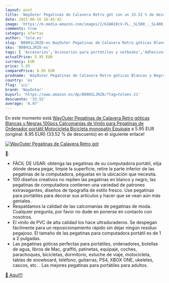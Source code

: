 ```yaml
---
layout: post
title: 'WayOuter Pegatinas de Calavera Retro gót con un 33.52 % de descuento'
date: 2021-06-16 16:45:42
image: 'https://m.media-amazon.com/images/I/61WA10cV-FL._SL500_._SL400_.jpg'
comments: true
category: ofertas
author: 'tole.es'
slug: 'B08H1LJRZ8-es WayOuter Pegatinas de Calavera Retro góticas Blancas y...'
sku: 'B08H1LJRZ8-es'
tags: [ 'Accesorios','Accesorios para portátiles y netbooks','Adhesivos para portátiles y netbooks','Informática','bicicleta','wayouter', ]
actualPrice: 5.95 EUR
currency: EUR
price: 5.95
comparePrice: 8.95 EUR
prodname: 'WayOuter Pegatinas de Calavera Retro góticas Blancas y Negras 100pcs Calcomanías de Vinilo para Pegatinas de Ordenador portátil  Motocicleta  Bicicleta  monopatín  Equipaje'
country: 'es'
flag: '🇪🇸'
brand: 'WayOuter'
buyurl: 'https://www.amazon.es/dp/B08H1LJRZ8/?tag=tolees-21'
descuento: '33.52'
average: '6.97'
---
```


En este momento está [WayOuter Pegatinas de Calavera Retro góticas Blancas y Negras 100pcs Calcomanías de Vinilo para Pegatinas de Ordenador portátil  Motocicleta  Bicicleta  monopatín  Equipaje](https://www.amazon.es/dp/B08H1LJRZ8/?tag=tolees-21) a 5.95 EUR (original: 8.95 EUR) (33.52 %  de descuento) en el siguiente enlace!

[![WayOuter Pegatinas de Calavera Retro gót](https://m.media-amazon.com/images/I/61WA10cV-FL._SL500_._SL400_.jpg)](https://www.amazon.es/dp/B08H1LJRZ8/?tag=tolees-21)

🔎:

- FÁCIL DE USAR: obtenga las pegatinas de su computadora portátil, elija dónde desea pegar, limpie la superficie, retire la parte inferior de las pegatinas de la computadora, péguelas en la ubicación que necesita.
- 100 diseños creativos no repiten las pegatinas en blanco y negro, las pegatinas de computadora contienen una variedad de patrones extravagantes, diseños de tipografía de estilo fresco. Use pegatinas para portátiles para decorar sus artículos y hacer que se vean aún más geniales.
- Respaldamos la calidad de las calcomanías de pegatinas de moda. Cualquier pregunta, por favor no dude en ponerse en contacto con nosotros.
- El vinilo de PVC de alta calidad los hace ultraduraderos. Se despegan fácilmente para un reposicionamiento rápido sin dejar ningún residuo pegajoso. El tamaño de las pegatinas para computadora portátil es de 1 a 2 pulgadas.
- Las pegatinas góticas perfectas para portátiles, ordenadores, botellas de agua, libros de Mac, graffiti, patinetas, equipaje, coches, parachoques, bicicletas, dormitorio, estuche de viaje, motocicleta, tablas de snowboard, teléfono, guitarras, PS4, XBOX ONE, ukeleles, cascos, etc. . Las mejores pegatinas para portátiles para adultos.

[🛒 Aquí!!!](https://www.amazon.es/dp/B08H1LJRZ8/?tag=tolees-21)
